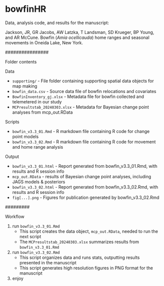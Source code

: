 # bowfinHR
Data, analysis code, and results for the manuscript: 

Jackson, JR, GR Jacobs, AW Latzka, T Landsman, SD Krueger, BP Young, and AR McCune. Bowfin (_Amia ocellicauda_) home ranges and seasonal movements in Oneida Lake, New York. 

################

Folder contents

Data

* `supporting/` - File folder containing supporting spatial data objects for map making
* `bowfin_data.csv` - Source data file of bowfin relocations and covariates
* `BowfinInventory_gj.xlsx` - Metadata file for bowfin collected and telemetered in our study
* `MCPresultstab_20240303.xlsx` - Metadata for Bayesian change point analyses from mcp_out.RData

Scripts

* `bowfin_v3.3_01.Rmd` - R markdown file containing R code for change point models
* `bowfin_v3.3_02.Rmd` - R markdown file containing R code for movement and home range analysis

Output

* `bowfin_v3.3_01.html` - Report generated from bowfin_v3.3_01.Rmd, with results and R session info 
* `mcp_out.RData` - results of Bayesian change point analyses, including JAGS models & posteriors
* `bowfin_v3.3_02.html` - Report generated from bowfin_v3.3_02.Rmd, with results and R session info 
* `fig[...].png` - Figures for publication generated by bowfin_v3.3_02.Rmd

#########

Workflow

1) run `bowfin_v3.3_01.Rmd`
	- This script creates the data object, `mcp_out.RData`, needed to run the next script
	- The `MCPresultstab_20240303.xlsx` summarizes results from `bowfin_v3.3_01.Rmd`
2) run `bowfin_v3.3_02.Rmd`
   	- This script organizes data and runs stats, outputting results presented in the manuscript
	- This script generates high resolution figures in PNG format for the manuscript
4) enjoy

